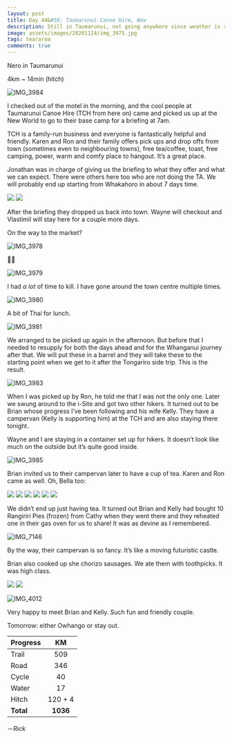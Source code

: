 ```yaml
---
layout: post
title: Day 44&#58; Taumarunui Canoe Hire, Wow
description: Still in Taumarunui, not going anywhere since weather is scheduled to be pretty terrible. Staying with one of the best family businesses I’ve come across. Also - Rangiriri Pie Redux
image: assets/images/20201124/img_3975.jpg
tags: teararoa
comments: true
---
```


Nero in Taumarunui 

4km ~ 14min (hitch)

![IMG_3984](/assets/images/20201124/img_3984.jpg)

I checked out of the motel in the morning, and the cool people at Taumarunui Canoe Hire (TCH from here on) came and picked us up at the New World to go to their base camp for a briefing at 7am. 

TCH is a family-run business and everyone is fantastically helpful and friendly. Karen and Ron and their family offers pick ups and drop offs from town (sometimes even to neighbouring towns), free tea/coffee, toast, free camping, power, warm and comfy place to hangout. It’s a great place.

Jonathan was in charge of giving us the briefing to what they offer and what we can expect. There were others here too who are not doing the TA. We will probably end up starting from Whakahoro in about 7 days time. 

<div class="gallery" data-columns="2">
  <img src="/assets/images/20201124/img_3975.jpg">
  <img src="/assets/images/20201124/img_3977.jpg">
</div>

After the briefing they dropped us back into town. Wayne will checkout and Vlastimil will stay here for a couple more days. 

On the way to the market?

![IMG_3978](/assets/images/20201124/img_3978.jpg)

💪🏼

![IMG_3979](/assets/images/20201124/img_3979.jpg)

I had _a lot_ of time to kill. I have gone around the town centre multiple times. 

![IMG_3980](/assets/images/20201124/img_3980.jpg)

A bit of Thai for lunch.

![IMG_3981](/assets/images/20201124/img_3981.jpg)

We arranged to be picked up again in the afternoon. But before that I needed to resupply for both the days ahead and for the Whanganui journey after that. We will put these in a barrel and they will take these to the starting point when we get to it after the Tongariro side trip. This is the result. 

![IMG_3983](/assets/images/20201124/img_3983.jpg)

When I was picked up by Ron, he told me that I was not the only one. Later we swung around to the i-Site and got two other hikers. It turned out to be Brian whose progress I’ve been following and his wife Kelly. They have a campervan (Kelly is supporting him) at the TCH and are also staying there tonight. 

Wayne and I are staying in a container set up for hikers. It doesn’t look like much on the outside but it’s quite good inside. 

![IMG_3985](/assets/images/20201124/img_3985.jpg)

Brian invited us to their campervan later to have a cup of tea. Karen and Ron came as well. Oh, Bella too:

<div class="gallery" data-columns="2">
  <img src="/assets/images/20201124/img_3987.jpg">
  <img src="/assets/images/20201124/img_3990.jpg">
  <img src="/assets/images/20201124/img_3991.jpg">
  <img src="/assets/images/20201124/img_3996.jpg">
  <img src="/assets/images/20201124/img_3999.jpg">
  <img src="/assets/images/20201124/img_4002.jpg">
</div>

We didn’t end up just having tea. It turned out Brian and Kelly had bought 10 Rangiriri Pies (frozen) from Cathy when they went there and they reheated one in their gas oven for us to share! It was as devine as I remembered. 

![IMG_7146](/assets/images/20201124/img_7146.jpg)

By the way, their campervan is so fancy. It’s like a moving futuristic castle.

Brian also cooked up she chorizo sausages. We ate them with toothpicks. It was high class.

<div class="gallery" data-columns="2">
  <img src="/assets/images/20201124/img_4005.jpg">
  <img src="/assets/images/20201124/img_4007.jpg">
</div>

![IMG_4012](/assets/images/20201124/img_4012.jpg)

Very happy to meet Brian and Kelly. Such fun and friendly couple. 

Tomorrow: either Owhango or stay out. 

| Progress | KM |
| ---- |:----:|
| Trail | 509 |
| Road | 346 |
| Cycle | 40 |
| Water | 17 |
| Hitch | 120 + 4 |
| **Total** | **1036** |




－_Rick_